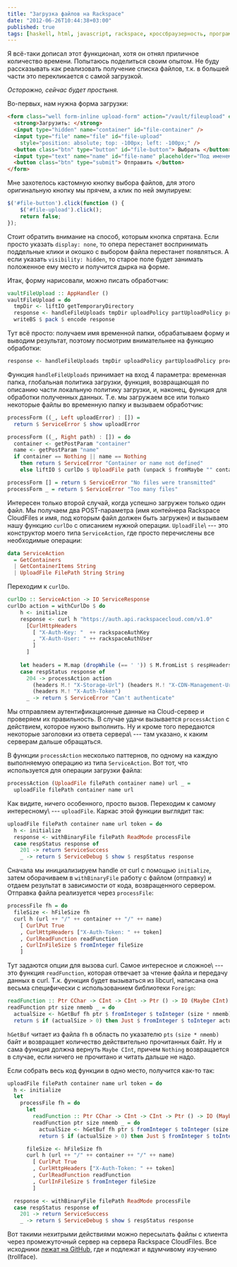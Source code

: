 ```yaml
---
title: "Загрузка файлов на Rackspace"
date: "2012-06-26T10:44:38+03:00"
published: true
tags: [haskell, html, javascript, rackspace, кроссбраузерность, программирование]
---
```


Я всё-таки дописал этот функционал, хотя он отнял приличное количество времени. Попытаюсь поделиться своим опытом.
Не буду рассказывать как реализовать получение списка файлов, т.к. в большей части это перекликается с самой загрузкой.

_Oсторожно, сейчас будет простыня._

Во-первых, нам нужна форма загрузки:

~~~~~html
<form class="well form-inline upload-form" action="/vault/fileupload" enctype="multipart/form-data" method="post">
  <strong>Загрузить: </strong>
  <input type="hidden" name="container" id="file-container" />
  <input type="file" name="file" id="file-upload"
    style="position: absolute; top: -100px; left: -100px;" />
  <button class="btn" type="button" id="file-button"> Выбрать </button>
  <input type="text" name="name" id="file-name" placeholder="Под именем" />
  <button class="btn" type="submit"> Отправить </button>
</form>
~~~~~

Мне захотелось кастомную кнопку выбора файлов, для этого оригинальную кнопку мы прячем, а клик по ней эмулируем:

~~~~~javascript
$('#file-button').click(function () {
    $('#file-upload').click();
    return false;
});
~~~~~

Стоит обратить внимание на способ, которым кнопка спрятана. Если просто указать `display: none`, то опера перестанет
воспринимать поддельные клики и окошко с выбором файла перестанет появляться. А если указать `visibility: hidden`, то
старое поле будет занимать положенное ему место и получится дырка на форме.

Итак, форму нарисовали, можно писать обработчик:

~~~~~haskell
vaultFileUpload :: AppHandler ()
vaultFileUpload = do
  tmpDir <- liftIO getTemporaryDirectory
  response <- handleFileUploads tmpDir uploadPolicy partUploadPolicy processForm
  writeBS $ pack $ encode response
~~~~~

Тут всё просто: получаем имя временной папки, обрабатываем форму и выводим результат, поэтому посмотрим внимательнее
на функцию обработки:

~~~~~haskell
response <- handleFileUploads tmpDir uploadPolicy partUploadPolicy processForm
~~~~~

Функция `handleFileUploads` принимает на вход 4 параметра: временная папка, глобальная политика загрузки, функция,
возвращающая по описанию части локальную политику загрузки, и, наконец, функция для обработки полученных данных.
Т.е. мы загружаем все или только некоторые файлы во временную папку и вызываем обработчик:

~~~~~haskell
processForm ((_, Left uploadError) : []) = 
  return $ ServiceError $ show uploadError

processForm ((_, Right path) : []) = do
  container <- getPostParam "container"
  name <- getPostParam "name"
  if container == Nothing || name == Nothing
    then return $ ServiceError "Container or name not defined"
    else liftIO $ curlDo $ UploadFile path (unpack $ fromMaybe "" container) (unpack $ fromMaybe "" name)

processForm [] = return $ ServiceError "No files were transmitted"
processForm _ = return $ ServiceError "Too many files"
~~~~~

Интересен только второй случай, когда успешно загружен только один файл. Мы получаем два POST-параметра (имя контейнера
Rackspace CloudFiles и имя, под которым файл должен быть загружен) и вызываем нашу функцию `curlDo` с описанием нужной
операции. `UploadFile`\ --- это конструктор моего типа `ServiceAction`, где просто перечислены все необходимые операции:

~~~~~haskell
data ServiceAction
  = GetContainers
  | GetContainerItems String
  | UploadFile FilePath String String
~~~~~

Переходим к `curlDo`.

~~~~~haskell
curlDo :: ServiceAction -> IO ServiceResponse
curlDo action = withCurlDo $ do
    h <- initialize
    response <- curl h "https://auth.api.rackspacecloud.com/v1.0"
      [CurlHttpHeaders 
        [ "X-Auth-Key: "  ++ rackspaceAuthKey
        , "X-Auth-User: " ++ rackspaceAuthUser
        ]
      ]
    
    let headers = M.map (dropWhile (== ' ')) $ M.fromList $ respHeaders response
    case respStatus response of
      204 -> processAction action 
        (headers M.! "X-Storage-Url") (headers M.! "X-CDN-Management-Url") 
        (headers M.! "X-Auth-Token")
      _ -> return $ ServiceError "Can't authenticate"
~~~~~

Мы отправляем аутентификационные данные на Cloud-сервер и проверяем их правильность. В случае удачи вызывается
`processAction` с действием, которое нужно выполнить. Ну и кроме того передаются некоторые заголовки из ответа
сервера\ --- там указано, к каким серверам дальше обращаться.

В функции `processAction` несколько паттернов, по одному на каждую выполняемую операцию из типа `ServiceAction`.
Вот тот, что используется для операции загрузки файла:

~~~~~haskell
processAction (UploadFile filePath container name) url _ =
  uploadFile filePath container name url
~~~~~

Как видите, ничего особенного, просто вызов. Переходим к самому интересному\ --- `uploadFile`. Каркас этой функции
выглядит так:

~~~~~haskell
uploadFile filePath container name url token = do
  h <- initialize
  response <- withBinaryFile filePath ReadMode processFile
  case respStatus response of
    201 -> return ServiceSuccess
    _ -> return $ ServiceDebug $ show $ respStatus response
~~~~~

Сначала мы инициализируем handle от curl c помощью `initialize`, затем оборачиваем в `withBinaryFile` работу
с файлом (отправку) и отдаем результат в зависимости от кода, возвращенного сервером. Отправка файла реализуется
через `processFile`:

~~~~~haskell
processFile fh = do
  fileSize <- hFileSize fh
  curl h (url ++ "/" ++ container ++ "/" ++ name)
    [ CurlPut True
    , CurlHttpHeaders ["X-Auth-Token: " ++ token]
    , CurlReadFunction readFunction
    , CurlInFileSize $ fromInteger fileSize
    ]
~~~~~

Тут задаются опции для вызова curl. Самое интересное и сложное\ --- это функция `readFunction`, которая отвечает
за чтение файла и передачу данных в curl. Т.к. функция будет вызываться из libcurl, написана она весьма специфически
с использованием библиотеки `Foreign`:

~~~~~haskell
readFunction :: Ptr CChar -> CInt -> CInt -> Ptr () -> IO (Maybe CInt)
readFunction ptr size nmemb _ = do
  actualSize <- hGetBuf fh ptr $ fromInteger $ toInteger (size * nmemb)
  return $ if (actualSize > 0) then Just $ fromInteger $ toInteger actualSize else Nothing
~~~~~

`hGetBuf` читает из файла `fh` в область по указателю `pts` `(size * nmemb)` байт и возвращает количество действительно
прочитанных байт. Ну и сама функция должна вернуть `Maybe CInt`, причем `Nothing` возвращается в случае, если ничего
не прочитано и читать дальше не надо.

Если собрать весь код функции в одно место, получится как-то так:

~~~~~haskell
uploadFile filePath container name url token = do
  h <- initialize
  let 
    processFile fh = do
      let 
        readFunction :: Ptr CChar -> CInt -> CInt -> Ptr () -> IO (Maybe CInt)
        readFunction ptr size nmemb _ = do
          actualSize <- hGetBuf fh ptr $ fromInteger $ toInteger (size * nmemb)
          return $ if (actualSize > 0) then Just $ fromInteger $ toInteger actualSize else Nothing

      fileSize <- hFileSize fh
      curl h (url ++ "/" ++ container ++ "/" ++ name)
        [ CurlPut True
        , CurlHttpHeaders ["X-Auth-Token: " ++ token]
        , CurlReadFunction readFunction
        , CurlInFileSize $ fromInteger fileSize
        ]

  response <- withBinaryFile filePath ReadMode processFile
  case respStatus response of
    201 -> return ServiceSuccess
    _ -> return $ ServiceDebug $ show $ respStatus response
~~~~~

Вот такими нехитрыми действиями можно пересылать файлы с клиента через промежуточный сервер на сервера
Rackspace CloudFiles. Все исходники [лежат на GitHub](https://github.com/dikmax/haskell-blog), где и подлежат
и вдумчивому изучению (trollface).
